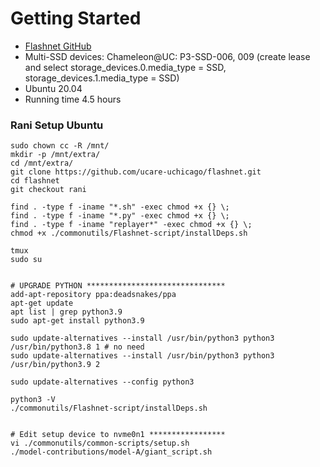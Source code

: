 # Getting Started
- [Flashnet GitHub](https://github.com/ucare-uchicago/flashnet)
- Multi-SSD devices: Chameleon@UC: P3-SSD-006, 009 (create lease and select storage_devices.0.media_type = SSD, storage_devices.1.media_type = SSD)
- Ubuntu 20.04
- Running time 4.5 hours


### Rani Setup Ubuntu
```
sudo chown cc -R /mnt/
mkdir -p /mnt/extra/
cd /mnt/extra/
git clone https://github.com/ucare-uchicago/flashnet.git
cd flashnet
git checkout rani

find . -type f -iname "*.sh" -exec chmod +x {} \;
find . -type f -iname "*.py" -exec chmod +x {} \;
find . -type f -iname "replayer*" -exec chmod +x {} \;
chmod +x ./commonutils/Flashnet-script/installDeps.sh

tmux
sudo su


# UPGRADE PYTHON *******************************
add-apt-repository ppa:deadsnakes/ppa
apt-get update
apt list | grep python3.9
sudo apt-get install python3.9

sudo update-alternatives --install /usr/bin/python3 python3 /usr/bin/python3.8 1 # no need
sudo update-alternatives --install /usr/bin/python3 python3 /usr/bin/python3.9 2

sudo update-alternatives --config python3

python3 -V
./commonutils/Flashnet-script/installDeps.sh


# Edit setup device to nvme0n1 *****************
vi ./commonutils/common-scripts/setup.sh
./model-contributions/model-A/giant_script.sh
```















